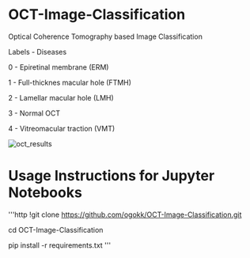 # OCT-Image-Classification
Optical Coherence Tomography based Image Classification

Labels   -         Diseases

0        - Epiretinal membrane (ERM)

1        - Full-thicknes macular hole (FTMH)

2        - Lamellar macular hole (LMH)

3        - Normal OCT

4        - Vitreomacular traction (VMT) 


![oct_results](https://github.com/user-attachments/assets/653c077f-8c81-46e2-8f53-731edeafd951)



# Usage Instructions for Jupyter Notebooks
'''http
!git clone https://github.com/ogokk/OCT-Image-Classification.git

cd OCT-Image-Classification

pip install -r requirements.txt
'''

